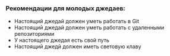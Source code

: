 ### Рекомендации для молодых джедаев:
* Настоящий джедай должен уметь работать в Git
* Настоящий джедай должен уметь работать с удаленными репозиториями
* У настоящего джедая есть свой путь
* Настоящий джедй должен иметь световую клаву